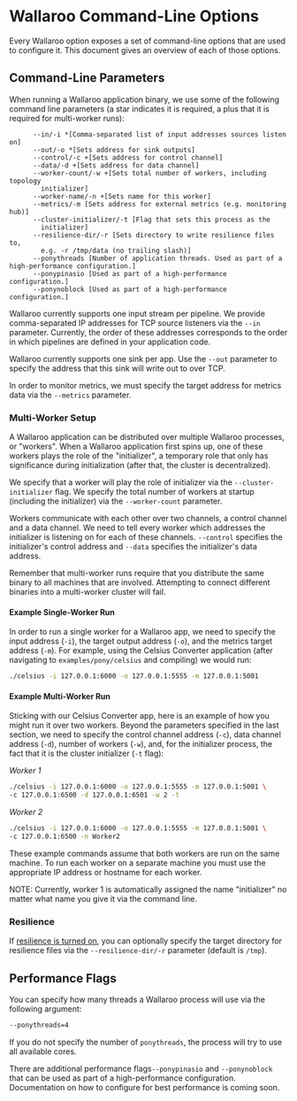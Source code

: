# Wallaroo Command-Line Options

Every Wallaroo option exposes a set of command-line options that are used to configure it. This document gives an overview of each of those options.

## Command-Line Parameters

When running a Wallaroo application binary, we use some of the following command line parameters (a star indicates it is required, a plus that it is required for multi-worker runs):

```
      --in/-i *[Comma-separated list of input addresses sources listen on]
      --out/-o *[Sets address for sink outputs]
      --control/-c +[Sets address for control channel]
      --data/-d +[Sets address for data channel]
      --worker-count/-w +[Sets total number of workers, including topology
        initializer]
      --worker-name/-n +[Sets name for this worker]
      --metrics/-m [Sets address for external metrics (e.g. monitoring hub)]
      --cluster-initializer/-t [Flag that sets this process as the
        initializer]
      --resilience-dir/-r [Sets directory to write resilience files to,
        e.g. -r /tmp/data (no trailing slash)]
      --ponythreads [Number of application threads. Used as part of a high-performance configuration.]
      --ponypinasio [Used as part of a high-performance configuration.]
      --ponynoblock [Used as part of a high-performance configuration.]
```

Wallaroo currently supports one input stream per pipeline. We provide comma-separated IP addresses for TCP source listeners via the `--in` parameter. Currently, the order of these addresses corresponds to the order in which pipelines are defined in your application code.

Wallaroo currently supports one sink per app. Use the `--out` parameter to specify the address that this sink will write out to over TCP.

In order to monitor metrics, we must specify the target address for metrics data via the `--metrics` parameter.

### Multi-Worker Setup

A Wallaroo application can be distributed over multiple Wallaroo processes, or "workers". When a Wallaroo application first spins up, one of these workers plays the role of the "initializer", a temporary role that only has significance during initialization (after that, the cluster is decentralized).

We specify that a worker will play the role of initializer via the `--cluster-initializer` flag. We specify the total number of workers at startup (including the initializer) via the `--worker-count` parameter.

Workers communicate with each other over two channels, a control channel and a data channel. We need to tell every worker which addresses the initializer is listening on for each of these channels. `--control` specifies the initializer's control address and `--data` specifies the initializer's data address.

Remember that multi-worker runs require that you distribute the same binary to all machines that are involved. Attempting to connect different binaries into a multi-worker cluster will fail.

#### Example Single-Worker Run

In order to run a single worker for a Wallaroo app, we need to specify the input address (`-i`), the target output address (`-o`), and the metrics target address (`-m`). For example, using the Celsius Converter application (after navigating to `examples/pony/celsius` and compiling) we would run:

```bash
./celsius -i 127.0.0.1:6000 -o 127.0.0.1:5555 -m 127.0.0.1:5001
```

#### Example Multi-Worker Run

Sticking with our Celsius Converter app, here is an example of how you might run it over two workers. Beyond the parameters specified in the last section, we need to specify the control channel address (`-c`), data channel address (`-d`), number of workers (`-w`), and, for the initializer process, the fact that it is the cluster initializer (`-t` flag):

*Worker 1*

```bash
./celsius -i 127.0.0.1:6000 -o 127.0.0.1:5555 -m 127.0.0.1:5001 \
-c 127.0.0.1:6500 -d 127.0.0.1:6501 -w 2 -t
```

*Worker 2*

```bash
./celsius -i 127.0.0.1:6000 -o 127.0.0.1:5555 -m 127.0.0.1:5001 \
-c 127.0.0.1:6500 -n Worker2
```

These example commands assume that both workers are run on the same machine. To run each worker on a separate machine you must use the appropriate IP address or hostname for each worker.

NOTE: Currently, worker 1 is automatically assigned the name "initializer" no matter what name you give it via the command line.

### Resilience

If [resilience is turned on](/book/core-concepts/resilience.md), you can optionally specify the target directory for resilience files via the `--resilience-dir/-r` parameter (default is `/tmp`).

## Performance Flags

You can specify how many threads a Wallaroo process will use via the following
argument:

```bash
--ponythreads=4
```

If you do not specify the number of `ponythreads`, the process will try to use all available cores.

There are additional performance flags`--ponypinasio` and `--ponynoblock` that can be used as part of a high-performance configuration. Documentation on how to configure for best performance is coming soon.
